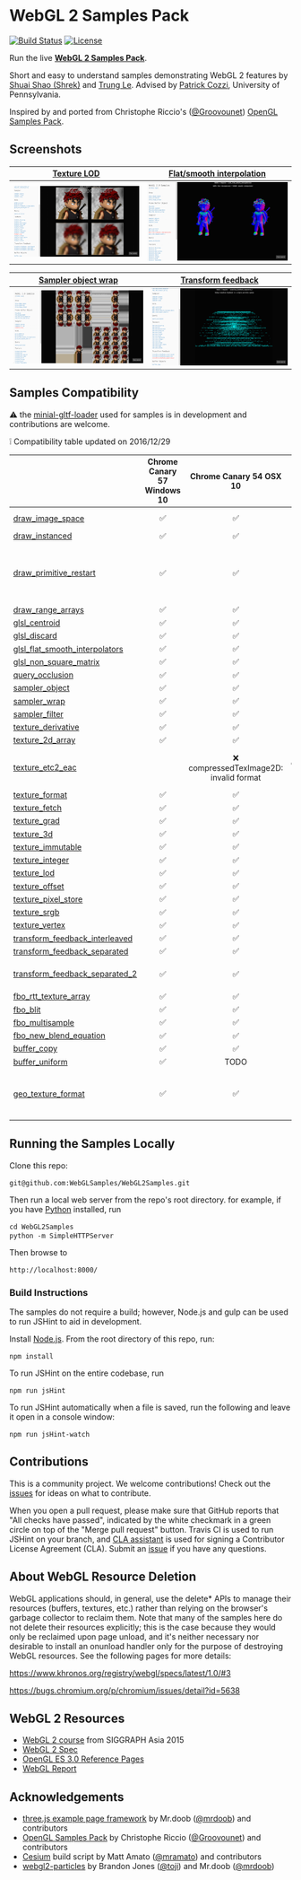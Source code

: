 WebGL 2 Samples Pack
=====================

[![Build Status](https://travis-ci.org/WebGLSamples/WebGL2Samples.svg?branch=master)](https://travis-ci.org/WebGLSamples/WebGL2Samples)
[![License](http://img.shields.io/:license-mit-blue.svg)](https://github.com/WebGLSamples/WebGL2Samples/blob/master/LICENSE.md)

Run the live **[WebGL 2 Samples Pack](http://webglsamples.org/WebGL2Samples/)**.

Short and easy to understand samples demonstrating WebGL 2 features by [Shuai Shao (Shrek)](https://shrekshao.github.io) and [Trung Le](http://www.trungtuanle.com/). Advised by [Patrick Cozzi](http://www.seas.upenn.edu/~pcozzi/), University of Pennsylvania.

Inspired by and ported from Christophe Riccio's ([@Groovounet](https://github.com/Groovounet)) [OpenGL Samples Pack](https://github.com/g-truc/ogl-samples).

## Screenshots

| [Texture LOD](http://webglsamples.org/WebGL2Samples/#texture_lod) | [Flat/smooth interpolation](http://webglsamples.org/WebGL2Samples/#glsl_flat_smooth_interpolators) |
| --- | ----|
|[![Screenshot texture LOD](assets/img/screenshot_texture_lod.png)](http://webglsamples.org/WebGL2Samples/#texture_lod) | [![Screenshot flat smooth](assets/img/screenshot_flat_smooth.png)](http://webglsamples.org/WebGL2Samples/#glsl_flat_smooth_interpolators)|

| [Sampler object wrap](http://webglsamples.org/WebGL2Samples/#sampler_wrap) | [Transform feedback](http://webglsamples.org/WebGL2Samples/#transform_feedback_separated_2) |
| --- | ----|
|[![Screenshot sampler object wrap](assets/img/screenshot_sampler_object.png)](http://webglsamples.org/WebGL2Samples/#sampler_wrap) | [![Screenshot transform feedback](assets/img/screenshot_transform_feedback.png)](http://webglsamples.org/WebGL2Samples/#transform_feedback_separated_2)|

## Samples Compatibility

:warning: the [minial-gltf-loader](https://github.com/shrekshao/minimal-gltf-loader) used for samples is in development and contributions are welcome.

:grey_exclamation: Compatibility table updated on 2016/12/29

|              | Chrome Canary 57 Windows 10| Chrome Canary 54 OSX 10| Firefox Nightly 53 Windows 10| Firefox Developer Edition 49 OSX 10|
|--------------|:-----------------:|:--------------------------------------:|:-----------------:|:-----------------------:|
|[draw_image_space](http://webglsamples.org/WebGL2Samples/#draw_image_space)|:white_check_mark:|:white_check_mark:|:white_check_mark:|:x: `gl_VertexID` not supported|
|[draw_instanced](http://webglsamples.org/WebGL2Samples/#draw_instanced)|:white_check_mark: |:white_check_mark:| :white_check_mark:|:white_check_mark:|
|[draw_primitive_restart](http://webglsamples.org/WebGL2Samples/#draw_primitive_restart)|:white_check_mark:|:white_check_mark:|:x:drawElements: bound vertex attribute buffers do not have sufficient size for given indices from the bound element array|:x:not working|
|[draw_range_arrays](http://webglsamples.org/WebGL2Samples/#draw_range_arrays)|:white_check_mark: | :white_check_mark:|:white_check_mark:|:white_check_mark:|
|[glsl_centroid](http://webglsamples.org/WebGL2Samples/#glsl_centroid)|:white_check_mark: |:white_check_mark: | :white_check_mark:|:white_check_mark:|
|[glsl_discard](http://webglsamples.org/WebGL2Samples/#glsl_discard)|:white_check_mark: |:white_check_mark:| :white_check_mark:|:white_check_mark:|
|[glsl_flat_smooth_interpolators](http://webglsamples.org/WebGL2Samples/#glsl_flat_smooth_interpolators)|:white_check_mark: |:white_check_mark:| :white_check_mark: |:white_check_mark:|
|[glsl_non_square_matrix](http://webglsamples.org/WebGL2Samples/#glsl_non_square_matrix)|:white_check_mark: |:white_check_mark:| :white_check_mark: |:white_check_mark:|
|[query_occlusion](http://webglsamples.org/WebGL2Samples/#query_occlusion)|:white_check_mark:|:white_check_mark:| :white_check_mark:|:white_check_mark:|
|[sampler_object](http://webglsamples.org/WebGL2Samples/#sampler_filter)|:white_check_mark:|:white_check_mark:| :white_check_mark:|:white_check_mark:|
|[sampler_wrap](http://webglsamples.org/WebGL2Samples/#sampler_filter)|:white_check_mark:|:white_check_mark:| :white_check_mark:|:white_check_mark:|
|[sampler_filter](http://webglsamples.org/WebGL2Samples/#sampler_filter)|:white_check_mark:|:white_check_mark:|:white_check_mark:|:white_check_mark:|
|[texture_derivative](http://webglsamples.org/WebGL2Samples/#texture_derivative)|:white_check_mark:|:white_check_mark:|:white_check_mark:|:white_check_mark:|
|[texture_2d_array](http://webglsamples.org/WebGL2Samples/#texture_2d_array)|:white_check_mark:|:white_check_mark:|:white_check_mark:|:white_check_mark:|
|[texture_etc2_eac](http://webglsamples.org/WebGL2Samples/#texture_etc2_eac)||:x: compressedTexImage2D: invalid format|:x: compressedTexImage2D: Invalid internalFormat: 0x9278 |:x: not working|
|[texture_format](http://webglsamples.org/WebGL2Samples/#texture_format)|:white_check_mark:|:white_check_mark:|:white_check_mark:|:white_check_mark:|
|[texture_fetch](http://webglsamples.org/WebGL2Samples/#texture_fetch)|:white_check_mark:|:white_check_mark:|:white_check_mark:|:white_check_mark:|
|[texture_grad](http://webglsamples.org/WebGL2Samples/#texture_grad)|:white_check_mark:|:white_check_mark:|:white_check_mark:|:white_check_mark:|
|[texture_3d](http://webglsamples.org/WebGL2Samples/#texture_3d)|:white_check_mark:|:white_check_mark:|:white_check_mark:|:white_check_mark:|
|[texture_immutable](http://webglsamples.org/WebGL2Samples/#texture_immutable)|:white_check_mark:|:white_check_mark:|:white_check_mark:|:white_check_mark:|
|[texture_integer](http://webglsamples.org/WebGL2Samples/#texture_integer)|:white_check_mark:|:white_check_mark:|:white_check_mark:|:white_check_mark:|
|[texture_lod](http://webglsamples.org/WebGL2Samples/#texture_lod)|:white_check_mark:|:white_check_mark:|:white_check_mark:|:white_check_mark:|
|[texture_offset](http://webglsamples.org/WebGL2Samples/#texture_offset)|:white_check_mark:|:white_check_mark:|:white_check_mark:|:white_check_mark:|
|[texture_pixel_store](http://webglsamples.org/WebGL2Samples/#texture_pixel_store)|:white_check_mark:|:white_check_mark:|:white_check_mark:|:white_check_mark:|
|[texture_srgb](http://webglsamples.org/WebGL2Samples/#texture_srgb)|:white_check_mark:|:white_check_mark:|:white_check_mark:|:white_check_mark:|
|[texture_vertex](http://webglsamples.org/WebGL2Samples/#texture_vertex)|:white_check_mark:|:white_check_mark:|:white_check_mark:|:white_check_mark:|
|[transform_feedback_interleaved](http://webglsamples.org/WebGL2Samples/#transform_feedback_interleaved)|:white_check_mark:|:white_check_mark:|:white_check_mark:|:white_check_mark:|
|[transform_feedback_separated](http://webglsamples.org/WebGL2Samples/#transform_feedback_separated)|:white_check_mark:|:white_check_mark:|:white_check_mark:|:white_check_mark:|
|[transform_feedback_separated_2](http://webglsamples.org/WebGL2Samples/#transform_feedback_separated_2)|:white_check_mark:|:white_check_mark:|:white_check_mark:|:x: exceeded maxium varyings for transform feedback|
|[fbo_rtt_texture_array](http://webglsamples.org/WebGL2Samples/#fbo_rtt_texture_array)|:white_check_mark:|:white_check_mark:|:white_check_mark:|:white_check_mark:|
|[fbo_blit](http://webglsamples.org/WebGL2Samples/#fbo_blit)|:white_check_mark:|:white_check_mark:|:white_check_mark:|:white_check_mark:|
|[fbo_multisample](http://webglsamples.org/WebGL2Samples/#fbo_multisample)|:white_check_mark:|:white_check_mark:|:white_check_mark:|:white_check_mark:|
|[fbo_new_blend_equation](http://webglsamples.org/WebGL2Samples/#fbo_new_blend_equation)|:white_check_mark:|:white_check_mark:|:white_check_mark:|:white_check_mark:|
|[buffer_copy](http://webglsamples.org/WebGL2Samples/#buffer_copy)|:white_check_mark:|:white_check_mark:|:white_check_mark:|:white_check_mark:|
|[buffer_uniform](http://webglsamples.org/WebGL2Samples/#buffer_uniform)|:white_check_mark:|TODO|:white_check_mark:|TODO|
|[geo_texture_format](http://webglsamples.org/WebGL2Samples/#geo_texture_format)|:white_check_mark:|:white_check_mark:|:white_check_mark:|:x:Error: WebGL: drawElementsInstanced: integer overflow occured while checking vertex attrib 2|


## Running the Samples Locally

Clone this repo:
```
git@github.com:WebGLSamples/WebGL2Samples.git
```

Then run a local web server from the repo's root directory.  for example, if you have [Python](https://www.python.org/) installed, run
```
cd WebGL2Samples
python -m SimpleHTTPServer
```
Then browse to
```
http://localhost:8000/
```

### Build Instructions

The samples do not require a build; however, Node.js and gulp can be used to run JSHint to aid in development.

Install [Node.js](http://nodejs.org/).  From the root directory of this repo, run:
```
npm install
```
To run JSHint on the entire codebase, run
```
npm run jsHint
```
To run JSHint automatically when a file is saved, run the following and leave it open in a console window:
```
npm run jsHint-watch
```

## Contributions

This is a community project.  We welcome contributions!  Check out the [issues](https://github.com/WebGLSamples/WebGL2Samples/issues) for ideas on what to contribute.

When you open a pull request, please make sure that GitHub reports that "All checks have passed", indicated by the white checkmark in a green circle on top of the "Merge pull request" button.  Travis CI is used to run JSHint on your branch, and [CLA assistant](https://cla-assistant.io/) is used for signing a Contributor License Agreement (CLA).  Submit an [issue](https://github.com/WebGLSamples/WebGL2Samples/issues) if you have any questions.

## About WebGL Resource Deletion

WebGL applications should, in general, use the delete* APIs to manage their resources (buffers, textures, etc.) rather than relying on the browser's garbage collector to reclaim them. Note that many of the samples here do not delete their resources explicitly; this is the case because they would only be reclaimed upon page unload, and it's neither necessary nor desirable to install an onunload handler only for the purpose of destroying WebGL resources. See the following pages for more details:

https://www.khronos.org/registry/webgl/specs/latest/1.0/#3

https://bugs.chromium.org/p/chromium/issues/detail?id=5638

## WebGL 2 Resources

* [WebGL 2 course](https://docs.google.com/presentation/d/1Orx0GB0cQcYhHkYsaEcoo5js3c5-pv7ahPniIRIzzfg/edit?usp=sharing) from SIGGRAPH Asia 2015
* [WebGL 2 Spec](https://www.khronos.org/registry/webgl/specs/latest/2.0/)
* [OpenGL ES 3.0 Reference Pages](https://www.khronos.org/opengles/sdk/docs/man3/)
* [WebGL Report](http://webglreport.com/)

## Acknowledgements

* [three.js example page framework](https://github.com/mrdoob/three.js) by Mr.doob ([@mrdoob](https://github.com/mrdoob)) and contributors
* [OpenGL Samples Pack](https://github.com/g-truc/ogl-samples) by Christophe Riccio ([@Groovounet](https://github.com/Groovounet)) and contributors
* [Cesium](https://github.com/AnalyticalGraphicsInc/cesium) build script by Matt Amato ([@mramato](https://github.com/mramato)) and contributors
* [webgl2-particles](https://github.com/toji/webgl2-particles) by Brandon Jones ([@toji](https://github.com/toji)) and Mr.doob ([@mrdoob](https://github.com/mrdoob))
